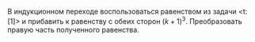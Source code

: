 В индукционном переходе воспользоваться равенством из задачи <t:[1]> и прибавить к равенству с обеих сторон $(k+1)^3$. Преобразовать правую часть полученного равенства.